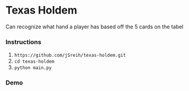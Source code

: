 # Texas Holdem
Can recognize what hand a player has based off the 5 cards on the tabel

### Instructions 
1. `https://github.com/jSreih/texas-holdem.git`
2. `cd texas-holdem`
3. `python main.py`

### Demo